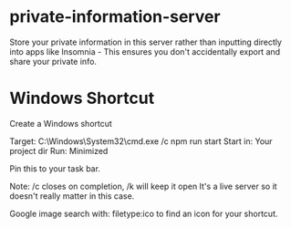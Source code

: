# private-information-server

Store your private information in this server rather than inputting directly into apps like Insomnia - This ensures you don't accidentally export and share your private info.

# Windows Shortcut

Create a Windows shortcut

Target: C:\Windows\System32\cmd.exe /c npm run start
Start in: Your project dir
Run: Minimized

Pin this to your task bar.

Note: /c closes on completion, /k will keep it open
It's a live server so it doesn't really matter in this case.

Google image search with: filetype:ico to find an icon for your shortcut.
